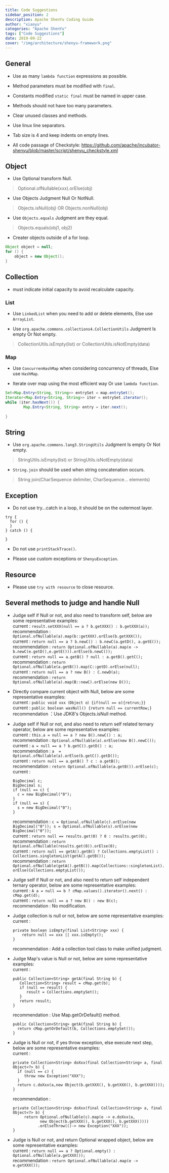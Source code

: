 ```yaml
---
title: Code Suggestions
sidebar_position: 2
description: Apache ShenYu Coding Guide
author: "xiaoyu"
categories: "Apache ShenYu"
tags: ["Code Suggestions"]
date: 2019-09-22
cover: "/img/architecture/shenyu-framework.png"
---
```


## General 

* Use as many `lambda function` expressions as possible.

* Method parameters must be modified with `final`.

* Constants modified `static final` must be named in upper case.

* Methods should not have too many parameters.

* Clear unused classes and methods.

* Use linux line separators.

* Tab size is 4 and keep indents on empty lines.

* All code passage of Checkstyle: https://github.com/apache/incubator-shenyu/blob/master/script/shenyu_checkstyle.xml

## Object

* Use Optional transform Null.

> Optional.ofNullable(xxx).orElse(obj)

* Use Objects Judgment Null Or NotNull.

> Objects.isNull(obj) OR Objects.nonNull(obj)

* Use `Objects.equals` Judgment are they equal.

> Objects.equals(obj1, obj2)

* Creater objects outside of a for loop.

```java
Object object = null;
for () {
    object = new Object();
}
```

## Collection

* must indicate initial capacity to avoid recalculate capacity.

### List

* Use `LinkedList` when you need to add or delete elements, Else use `ArrayList`.

* Use `org.apache.commons.collections4.CollectionUtils` Judgment Is empty Or Not empty.

> CollectionUtils.isEmpty(list) or CollectionUtils.isNotEmpty(data)

### Map

* Use `ConcurrenHashMap` when considering concurrency of threads, Else use `HashMap`.

* Iterate over map using the most efficient way Or use `lambda function`.

```java
Set<Map.Entry<String, String>> entrySet = map.entrySet();
Iterator<Map.Entry<String, String>> iter = entrySet.iterator();
while (iter.hasNext()) {
        Map.Entry<String, String> entry = iter.next();
      
}
```

## String

* Use `org.apache.commons.lang3.StringUtils` Judgment Is empty Or Not empty.

> StringUtils.isEmpty(list) or StringUtils.isNotEmpty(data)

* `String.join` should be used when string concatenation occurs.

> String join(CharSequence delimiter, CharSequence... elements)


## Exception

* Do not use try...catch in a loop, it should be on the outermost layer.

```
try {
  for () {
  }
} catch () {
  
}
```

* Do not use `printStackTrace()`.

* Please use custom exceptions or `ShenyuException`.

## Resource

* Please use `try with resource` to close resource.

## Several methods to judge and handle Null    

* Judge self if Null or not, and also need to transform self, below are some representative examples:  
    current : ```result.setXXX(null == a ? b.getXXX() : b.getXXX(a));```  
    recommendation : ```Optional.ofNullable(a).map(b::getXXX).orElse(b.getXXX());```    
    current : ```return null == a ? b.newC() : b.newC(a.getD(), a.getE());```    
    recommendation : ```return Optional.ofNullable(a).map(e -> b.newC(e.getD(),e.getE())).orElse(b.newC());```  
    current : ```return null == a.getB() ? null : a.getB().getC();```  
    recommendation : ```return Optional.ofNullable(a.getB()).map(C::getD).orElse(null);```  
    current : ```return null == a ? new B() : C.newD(a);```    
    recommendation : ```return Optional.ofNullable(a).map(B::newC).orElse(new D());```  

* Directly compare current object with Null, below are some representative examples:    
  current : ```public void xxx（Object o）{if(null == o){retrun;}}```  
  current : ```public boolean wasNull() {return null == currentRow;}```  
  recommendation ：Use JDK8's Objects.isNull method.    

* Judge self if Null or not, and also need to return self related ternary operator, below are some representative examples:      
  current : ```this.a = null == a ? new B().newC() : a;```      
  recommendation : ```Optional.ofNullable(a).orElse(new B().newC());```  
  current : ```a = null == a ? b.getC().getD() : a;```      
  recommendation : ```a  = Optional.ofNullable(a).orElse(b.getC().getD());```  
  current : ```return null == a.getB() ? c : a.getB();```  
  recommendation : ```return Optional.ofNullable(a.getB()).orElse(c);```  
  current :

  ```
  BigDecimal c;
  BigDecimal s;
  if (null == c) {
    c = new BigDecimal("0");
  }
  if (null == s) {
    s = new BigDecimal("0");
  }
  ```
  
  recommendation : ```c = Optional.ofNullable(c).orElse(new BigDecimal("0")); s = Optional.ofNullable(s).orElse(new BigDecimal("0"));```    
  current : ```return null == results.get(0) ? 0 : results.get(0);```  
  recommendation : ```return Optional.ofNullable(results.get(0)).orElse(0);```  
  current : ```return null == getA().getB() ? Collections.emptyList() : Collections.singletonList(getA().getB());```    
  recommendation : ```return Optional.ofNullable(getA().getB()).map(Collections::singletonList).orElse(Collections.emptyList());```  

* Judge self if Null or not, and also need to return self independent ternary operator, below are some representative examples:    
  current : ```A a = null == b ? cMap.values().iterator().next() : cMap.get(d);```  
  current : ```return null == a ? new B() : new B(c);```    
  recommendation : No modification.  
                  
* Judge collection is null or not, below are some representative examples:      
  current :  

  ```
  private boolean isEmpty(final List<String> xxx) {
      return null == xxx || xxx.isEmpty();
  }
  ```  
  
  recommendation : Add a collection tool class to make unified judgment.    
                  
* Judge Map's value is Null or not, below are some representative examples:  
  current :  

  ```
  public Collection<String> getA(final String b) {
     Collection<String> result = cMap.get(b);
     if (null == result) {
        result = Collections.emptySet();
     }
     return result;
  }
  ```
  
  recommendation : Use Map.getOrDefault() method.   

  ```
  public Collection<String> getA(final String b) {
    return cMap.getOrDefault(b, Collections.emptySet());
  }
  ```

* Judge is Null or not, if yes throw exception, else execute next step, below are some representative examples:    
  current :

  ```
  private Collection<String> doXxx(final Collection<String> a, final Object<?> b) {
    if (null == c) {
       throw new Exception("XXX");
    }
    return c.doXxx(a,new Object(b.getXXX(), b.getXXX(), b.getXXX()));
  }
  ```
  
  recommendation :

  ```
  private Collection<String> doXxx(final Collection<String> a, final Object<?> b) {
       return Optional.ofNullable(c).map(e -> e.doXxx(a,
              new Object(b.getXXX(), b.getXXX(), b.getXXX())))
             .orElseThrow(()-> new Exception("XXX"));
  }
  ```

* Judge is Null or not, and return Optional wrapped object, below are some representative examples:    
  current : ```return null == a ? Optional.empty() : Optional.ofNullable(a.getXXX());```    
  recommendation : ```return Optional.ofNullable(a).map(e -> e.getXXX());```  
  
